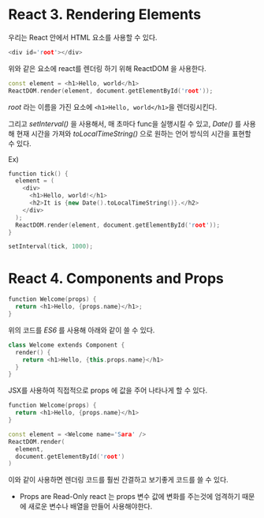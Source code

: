 # React 3. Rendering Elements

우리는 React 안에서 HTML 요소를 사용할 수 있다.
```cpp
<div id='root'></div>
```
위와 같은 요소에 react를 렌더링 하기 위해 ReactDOM 을 사용한다.

```cpp
const element = <h1>Hello, world</h1>
ReactDOM.render(element, document.getElementById('root'));
```
*root* 라는 이름을 가진 요소에 `<h1>Hello, world</h1>`을 렌더링시킨다.

그리고 *setInterval()* 을 사용해서, 매 초마다 func을 실행시킬 수 있고,
*Date()* 를 사용해 현재 시간을 가져와 *toLocalTimeString()* 으로 원하는 언어 방식의 시간을 표현할 수 있다.

Ex)
```cpp
function tick() {
  element = (
    <div>
      <h1>Hello, world!</h1>
      <h2>It is {new Date().toLocalTimeString()}.</h2>
    </div>
  );
  ReactDOM.render(element, document.getElementById('root'));
}

setInterval(tick, 1000);
```


# React 4. Components and Props

```cpp
function Welcome(props) {
  return <h1>Hello, {props.name}</h1>;
}
```

위의 코드를 *ES6* 를 사용해 아래와 같이 쓸 수 있다.

```cpp
class Welcome extends Component {
  render() {
    return <h1>Hello, {this.props.name}</h1>
  }
}
```

JSX를 사용하여 직접적으로 props 에 값을 주어 나타나게 할 수 있다.
```cpp
function Welcome(props) {
  return <h1>Hello, {props.name}</h1>
}

const element = <Welcome name='Sara' />
ReactDOM.render(
  element,
  document.getElementById('root')
)
```

이와 같이 사용하면 렌더링 코드를 훨씬 간결하고 보기좋게 코드를 쓸 수 있다.


- Props are Read-Only
react 는 props 변수 값에 변화를 주는것에 엄격하기 때문에 새로운 변수나 배열을 만들어 사용해야한다.
